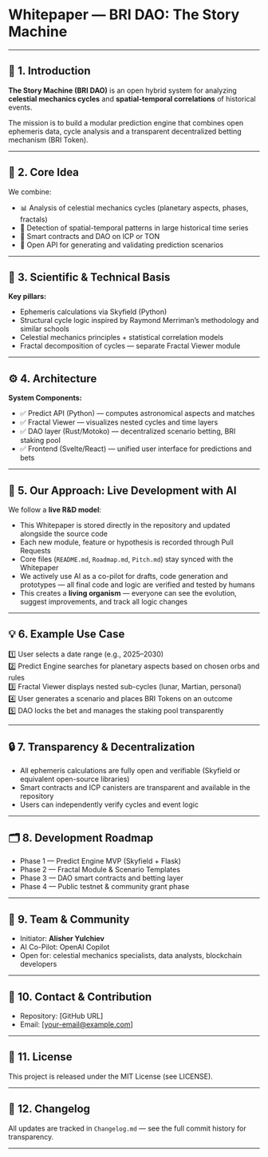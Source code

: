 # Whitepaper — BRI DAO: The Story Machine

---

## 🚩 1. Introduction

**The Story Machine (BRI DAO)** is an open hybrid system for analyzing **celestial mechanics cycles** and **spatial-temporal correlations** of historical events.

The mission is to build a modular prediction engine that combines open ephemeris data, cycle analysis and a transparent decentralized betting mechanism (BRI Token).

---

## 🚀 2. Core Idea

We combine:
- 📊 Analysis of celestial mechanics cycles (planetary aspects, phases, fractals)
- 🧬 Detection of spatial-temporal patterns in large historical time series
- 🔗 Smart contracts and DAO on ICP or TON
- 🎯 Open API for generating and validating prediction scenarios

---

## 🌌 3. Scientific & Technical Basis

**Key pillars:**
- Ephemeris calculations via Skyfield (Python)
- Structural cycle logic inspired by Raymond Merriman’s methodology and similar schools
- Celestial mechanics principles + statistical correlation models
- Fractal decomposition of cycles — separate Fractal Viewer module

---

## ⚙️ 4. Architecture

**System Components:**
- ✅ Predict API (Python) — computes astronomical aspects and matches
- ✅ Fractal Viewer — visualizes nested cycles and time layers
- ✅ DAO layer (Rust/Motoko) — decentralized scenario betting, BRI staking pool
- ✅ Frontend (Svelte/React) — unified user interface for predictions and bets

---

## 🧠 5. Our Approach: Live Development with AI

We follow a **live R&D model**:
- This Whitepaper is stored directly in the repository and updated alongside the source code
- Each new module, feature or hypothesis is recorded through Pull Requests
- Core files (`README.md`, `Roadmap.md`, `Pitch.md`) stay synced with the Whitepaper
- We actively use AI as a co-pilot for drafts, code generation and prototypes — all final code and logic are verified and tested by humans
- This creates a **living organism** — everyone can see the evolution, suggest improvements, and track all logic changes

---

## 💡 6. Example Use Case

1️⃣ User selects a date range (e.g., 2025–2030)  
2️⃣ Predict Engine searches for planetary aspects based on chosen orbs and rules  
3️⃣ Fractal Viewer displays nested sub-cycles (lunar, Martian, personal)  
4️⃣ User generates a scenario and places BRI Tokens on an outcome  
5️⃣ DAO locks the bet and manages the staking pool transparently

---

## 🔒 7. Transparency & Decentralization

- All ephemeris calculations are fully open and verifiable (Skyfield or equivalent open-source libraries)
- Smart contracts and ICP canisters are transparent and available in the repository
- Users can independently verify cycles and event logic

---

## 🗂️ 8. Development Roadmap

- Phase 1 — Predict Engine MVP (Skyfield + Flask)
- Phase 2 — Fractal Module & Scenario Templates
- Phase 3 — DAO smart contracts and betting layer
- Phase 4 — Public testnet & community grant phase

---

## 👥 9. Team & Community

- Initiator: **Alisher Yulchiev**
- AI Co-Pilot: OpenAI Copilot
- Open for: celestial mechanics specialists, data analysts, blockchain developers

---

## 📨 10. Contact & Contribution

- Repository: [GitHub URL]
- Email: [your-email@example.com]

---

## 📌 11. License

This project is released under the MIT License (see LICENSE).

---

## 🔄 12. Changelog

All updates are tracked in `Changelog.md` — see the full commit history for transparency.

---

